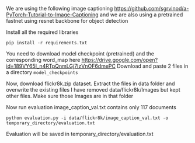 We are using the following image captioning
https://github.com/sgrvinod/a-PyTorch-Tutorial-to-Image-Captioning and we are also using a pretrained fastnet using
resnet backbone for object detection

Install all the required libraries

```
pip install -r requirements.txt
```

You need to download model checkpoint (pretrained) and the corresponding word_map here
https://drive.google.com/open?id=189VY65I_n4RTpQnmLGj7IzVnOF6dmePC
Download and paste 2 files in a directory `model_checkpoints`

Now, download flickr8k.zip dataset. Extract the files in data folder and overwrite the existing files
I have removed data/flickr8k/Images but kept other files. Make sure those Images are in that folder

Now run evaluation
image_caption_val.txt contains only 117 documents
```
python evaluation.py -i data/flickr8k/image_caption_val.txt -o temporary_directory/evaluation.txt
```
Evaluation will be saved in temporary_directory/evaluation.txt
